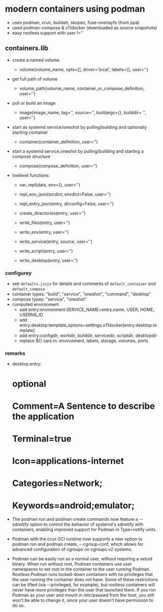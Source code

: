 # modern containers using podman

+ uses podman, crun, buildah, skopeo, fuse-overlayfs (from ppa)
+ used podman-compose \& x11docker (downloaded as source snapshots)
+ easy rootless support with user !=''

## containers.lib

+ create a named volume
  + volume(volume_name, opts=[], driver='local', labels={}, user='')

+ get full path of volume
  + volume_path(volume_name, container_or_compose_definition, user='')

+ pull or build an image
  + image(image_name, tag='', source='', buildargs={}, builddir= '', user='')

+ start as systemd service/oneshot by pulling/building and optionally starting container
  + container(container_definition, user='')

+ start a systemd service,oneshot by pulling/building and starting a compose structure
  + compose(compose_definition, user='')

+ lowlevel functions:
  + var_repl(data, env={}, user='')
  + repl_env_json(srcdict, envdict=False, user='')
  + repl_entry_json(entry, dirconfig=False, user='')

  + create_directories(entry, user='')
  + write_files(entry, user='')
  + write_env(entry, user='')
  + write_service(entry, source, user='')
  + write_script(entry, user='')
  + write_desktop(entry, user='')

### configurey

+ see `defaults.jinja` for details and comments of `default_container` and `default_compose`
+ container types: "build", "service", "oneshot", "command", "desktop"
+ compose types: "service", "oneshot"
+ computed environment
  + add entry:environment:SERVICE_NAME=entry.name, USER, HOME, USERNS_ID
  + add entry:desktop:template_options=settings.x11docker[entry.desktop.template]
  + add entry:configdir, workdir, builddir, servicedir, scriptdir, desktopdir
  + replace ${} vars in: environment, labels, storage, volumes, ports

### remarks

+ desktop.entry:
  # optional
  # Comment=A Sentence to describe the application
  # Terminal=true
  # Icon=applications-internet
  # Categories=Network;
  # Keywords=android;emulator;

+ The podman run and podman create commands now feature a --sdnotify option to control the behavior of systemd's sdnotify with containers, enabling improved support for Podman in Type=notify units.

+ Podman with the crun OCI runtime now supports a new option to podman run and podman create, --cgroup-conf, which allows for advanced configuration of cgroups on cgroups v2 systems.

+ Podman can be easily run as a normal user, without requiring a setuid binary. When run without root, Podman containers use user namespaces to set root in the container to the user running Podman. Rootless Podman runs locked-down containers with no privileges that the user running the container does not have. Some of these restrictions can be lifted (via --privileged, for example), but rootless containers will never have more privileges than the user that launched them. If you run Podman as your user and mount in /etc/passwd from the host, you still won't be able to change it, since your user doesn't have permission to do so.
